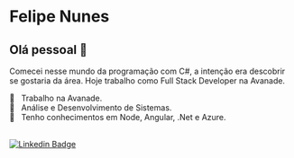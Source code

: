 # Felipe Nunes

## Olá pessoal 👋
Comecei nesse mundo da programação com C#, a intenção era descobrir se gostaria da área. Hoje trabalho como Full Stack Developer na Avanade.

 :office:  &nbsp; Trabalho na Avanade.
 <br/> :school: &nbsp; Análise e Desenvolvimento de Sistemas.
 <br/> :book: &nbsp; Tenho conhecimentos em Node, Angular, .Net e Azure.
 
 <br/>  [![Linkedin Badge](https://img.shields.io/badge/-Felipe_Nunes-blue?style=flat-square&logo=Linkedin&logoColor=white&link=https://www.linkedin.com/in/felipenno/)](https://www.linkedin.com/in/felipenno/) 

